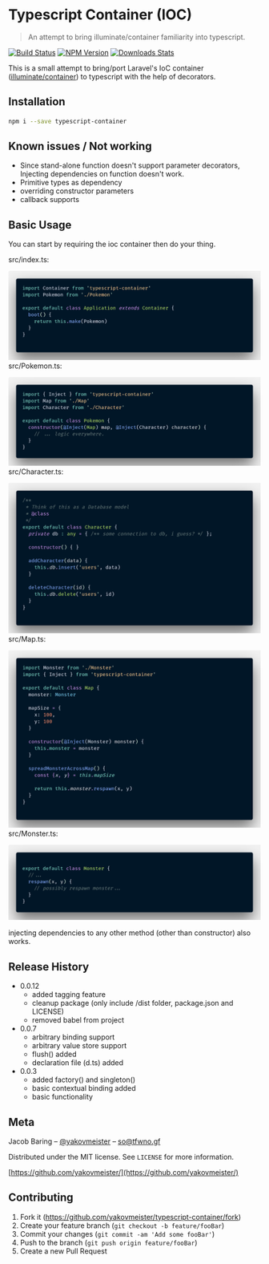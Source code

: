 # Typescript Container (IOC)
> An attempt to bring illuminate/container familiarity into typescript.

[![Build Status][travis-image]][travis-url]
[![NPM Version][npm-image]][npm-url]
[![Downloads Stats][npm-downloads]][npm-url] 

This is a small attempt to bring/port Laravel's IoC container ([illuminate/container](https://github.com/illuminate/container)) to typescript with the help of decorators.

## Installation

```sh
npm i --save typescript-container
```

## Known issues / Not working

* Since stand-alone function doesn't support parameter decorators, Injecting dependencies on function doesn't work.
* Primitive types as dependency
* overriding constructor parameters
* callback supports

## Basic Usage  

You can start by requiring the ioc container then do your thing.

src/index.ts:  
  
![index](https://github.com/yakovmeister/typescript-container/blob/dev/images/index.png?raw=true)  
src/Pokemon.ts:  
  
![pokemon](https://github.com/yakovmeister/typescript-container/blob/dev/images/pokemon.png?raw=true)  
src/Character.ts:  
  
![character](https://github.com/yakovmeister/typescript-container/blob/dev/images/character.png?raw=true)  
src/Map.ts:  
  
![map](https://github.com/yakovmeister/typescript-container/blob/dev/images/map.png?raw=true)  
src/Monster.ts:  
  
![monster](https://github.com/yakovmeister/typescript-container/blob/dev/images/monster.png?raw=true)  

injecting dependencies to any other method (other than constructor) also works.


## Release History
* 0.0.12
  * added tagging feature
  * cleanup package (only include /dist folder, package.json and LICENSE)
  * removed babel from project
* 0.0.7
  * arbitrary binding support
  * arbitrary value store support
  * flush() added
  * declaration file (d.ts) added
* 0.0.3
  * added factory() and singleton()
  * basic contextual binding added
  * basic functionality

## Meta

Jacob Baring – [@yakovmeister](https://twitter.com/yakovmeister) – so@tfwno.gf

Distributed under the MIT license. See ``LICENSE`` for more information.

[https://github.com/yakovmeister/](https://github.com/yakovmeister/)

## Contributing

1. Fork it (<https://github.com/yakovmeister/typescript-container/fork>)
2. Create your feature branch (`git checkout -b feature/fooBar`)
3. Commit your changes (`git commit -am 'Add some fooBar'`)
4. Push to the branch (`git push origin feature/fooBar`)
5. Create a new Pull Request

<!-- Markdown link & img dfn's -->
[npm-image]: https://img.shields.io/npm/v/typescript-container.svg?style=flat-square
[npm-url]: https://npmjs.org/package/typescript-container
[npm-downloads]: https://img.shields.io/npm/dm/typescript-container.svg?style=flat-square
[travis-image]: https://travis-ci.org/yakovmeister/typescript-container.svg?branch=dev
[travis-url]: https://travis-ci.org/yakovmeister/typescript-container
[wiki]: https://github.com/yourname/yourproject/wiki